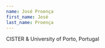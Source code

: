 ```yaml
---
name: José Proença
first_name: José
last_name: Proença
---
```


CISTER & University of Porto, Portugal